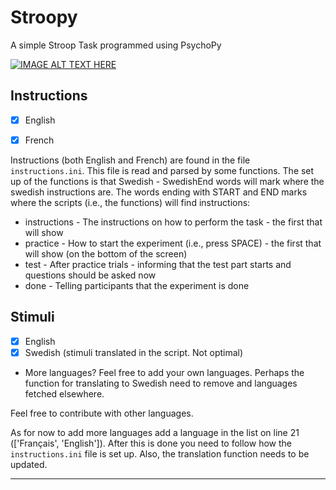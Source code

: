 # Stroopy
A simple Stroop Task programmed using PsychoPy 

[![IMAGE ALT TEXT HERE](https://i.ytimg.com/vi/re8i-CZwREI/0.jpg)](https://www.youtube.com/watch?v=re8i-CZwREI)


## Instructions
- [x] English
- [x] French


Instructions (both English and French) are found in the file ``instructions.ini``. This file is read and parsed by some
functions. The set up of the functions is that Swedish - SwedishEnd words will mark where the swedish instructions are.
The words ending with START and END marks where the scripts (i.e., the functions) will find instructions:

- instructions - The instructions on how to perform the task - the first that will show
- practice - How to start the experiment (i.e., press SPACE) - the first that will show (on the bottom of the screen)
- test - After practice trials - informing that the test part starts and questions should be asked now
- done - Telling participants that the experiment is done

## Stimuli
- [x] English
- [x] Swedish (stimuli translated in the script. Not optimal)
- More languages? Feel free to add your own languages. Perhaps
  the function for translating to Swedish need to remove and languages
  fetched elsewhere.

Feel free to contribute with other languages.

As for now to add more languages add a language in the list on line 21 (['Français', 'English']). After this is done
you need to follow how the ``instructions.ini`` file is set up. Also, the translation function needs to be updated.

---------
